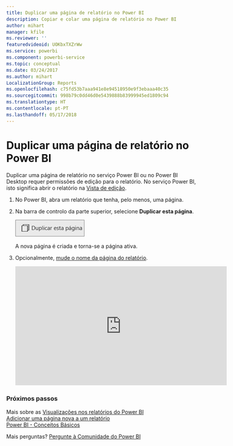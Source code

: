 ```yaml
---
title: Duplicar uma página de relatório no Power BI
description: Copiar e colar uma página de relatório no Power BI
author: mihart
manager: kfile
ms.reviewer: ''
featuredvideoid: UOKbxTXZrWw
ms.service: powerbi
ms.component: powerbi-service
ms.topic: conceptual
ms.date: 03/24/2017
ms.author: mihart
LocalizationGroup: Reports
ms.openlocfilehash: c75fd53b7aaa941e8e94518950e9f3ebaaa40c35
ms.sourcegitcommit: 998b79c0dd46d0e5439888b83999945ed1809c94
ms.translationtype: HT
ms.contentlocale: pt-PT
ms.lasthandoff: 05/17/2018
---
```

# <a name="duplicate-a-report-page-in-power-bi"></a>Duplicar uma página de relatório no Power BI
Duplicar uma página de relatório no serviço Power BI ou no Power BI Desktop requer permissões de edição para o relatório. No serviço Power BI, isto significa abrir o relatório na [Vista de edição](service-reading-view-and-editing-view.md). 


1. No Power BI, abra um relatório que tenha, pelo menos, uma página. 

2. Na barra de controlo da parte superior, selecione **Duplicar esta página**.
   
   ![](media/power-bi-report-copy-paste-page/pbi_duplicate_new.png)
   
   A nova página é criada e torna-se a página ativa.
3. Opcionalmente, [mude o nome da página do relatório](service-rename.md).
   
   <iframe width="560" height="315" src="https://www.youtube.com/embed/UOKbxTXZrWw?list=PL1N57mwBHtN0JFoKSR0n-tBkUJHeMP2cP" frameborder="0" allowfullscreen></iframe>

### <a name="next-steps"></a>Próximos passos
Mais sobre as [Visualizações nos relatórios do Power BI](power-bi-report-visualizations.md)    
[Adicionar uma página nova a um relatório](power-bi-report-add-page.md)    
[Power BI - Conceitos Básicos](service-basic-concepts.md)    

Mais perguntas? [Pergunte à Comunidade do Power BI](http://community.powerbi.com/)

